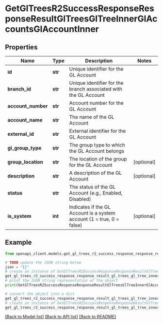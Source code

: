 # GetGlTreesR2SuccessResponseResponseResultGlTreesGlTreeInnerGlAccountsGlAccountInner


## Properties

Name | Type | Description | Notes
------------ | ------------- | ------------- | -------------
**id** | **str** | Unique identifier for the GL Account | 
**branch_id** | **str** | Unique identifier for the branch associated with the GL Account | 
**account_number** | **str** | Account number for the GL Account | 
**account_name** | **str** | The name of the GL Account | 
**external_id** | **str** | External identifier for the GL Account | 
**gl_group_type** | **str** | The group type to which the GL Account belongs | 
**group_location** | **str** | The location of the group for the GL Account | [optional] 
**description** | **str** | A description of the GL Account | [optional] 
**status** | **str** | The status of the GL Account (e.g., Enabled, Disabled) | 
**is_system** | **int** | Indicates if the GL Account is a system account (1 &#x3D; true, 0 &#x3D; false) | [optional] 

## Example

```python
from openapi_client.models.get_gl_trees_r2_success_response_response_result_gl_trees_gl_tree_inner_gl_accounts_gl_account_inner import GetGlTreesR2SuccessResponseResponseResultGlTreesGlTreeInnerGlAccountsGlAccountInner

# TODO update the JSON string below
json = "{}"
# create an instance of GetGlTreesR2SuccessResponseResponseResultGlTreesGlTreeInnerGlAccountsGlAccountInner from a JSON string
get_gl_trees_r2_success_response_response_result_gl_trees_gl_tree_inner_gl_accounts_gl_account_inner_instance = GetGlTreesR2SuccessResponseResponseResultGlTreesGlTreeInnerGlAccountsGlAccountInner.from_json(json)
# print the JSON string representation of the object
print(GetGlTreesR2SuccessResponseResponseResultGlTreesGlTreeInnerGlAccountsGlAccountInner.to_json())

# convert the object into a dict
get_gl_trees_r2_success_response_response_result_gl_trees_gl_tree_inner_gl_accounts_gl_account_inner_dict = get_gl_trees_r2_success_response_response_result_gl_trees_gl_tree_inner_gl_accounts_gl_account_inner_instance.to_dict()
# create an instance of GetGlTreesR2SuccessResponseResponseResultGlTreesGlTreeInnerGlAccountsGlAccountInner from a dict
get_gl_trees_r2_success_response_response_result_gl_trees_gl_tree_inner_gl_accounts_gl_account_inner_from_dict = GetGlTreesR2SuccessResponseResponseResultGlTreesGlTreeInnerGlAccountsGlAccountInner.from_dict(get_gl_trees_r2_success_response_response_result_gl_trees_gl_tree_inner_gl_accounts_gl_account_inner_dict)
```
[[Back to Model list]](../README.md#documentation-for-models) [[Back to API list]](../README.md#documentation-for-api-endpoints) [[Back to README]](../README.md)


